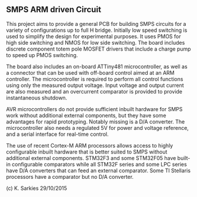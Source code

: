 SMPS ARM driven Circuit
-----------------------

This project aims to provide a general PCB for building SMPS circuits for a
variety of configurations up to full H bridge. Initially low speed switching is
used to simplify the design for experimental purposes. It uses PMOS for high
side switching and NMOS for low side switching. The board includes discrete
component totem pole MOSFET drivers that include a charge pump to speed up PMOS
switching.

The board also includes an on-board ATTiny481 microcontroller, as well as a
connector that can be used with off-board control aimed at an ARM controller.
The microcontroller is required to perform all control functions using only the
measured output voltage. Input voltage and output current are also measured and
an overcurrent comparator is provided to provide instantaneous shutdown.

AVR microcontrollers do not provide sufficient inbuilt hardware for SMPS work
without additional external components, but they have some advantages for rapid
prototyping. Notably missing is a D/A converter. The microcontroller also needs
a regulated 5V for power and voltage reference, and a serial interface for
real-time control.

The use of recent Cortex-M ARM processors allows access to highly configurable
inbuilt hardware that is better suited to SMPS without additional external
components. STM32F3 and some STM32F05 have built-in configurable comparators
while all STM32F series and some LPC series have D/A converters that can feed
an external comparator. Some TI Stellaris processors have a comparator but no
D/A converter.

(c) K. Sarkies 29/10/2015
